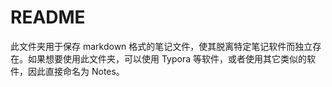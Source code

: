 # README

此文件夹用于保存 markdown 格式的笔记文件，使其脱离特定笔记软件而独立存在。如果想要使用此文件夹，可以使用 Typora 等软件，或者使用其它类似的软件，因此直接命名为 Notes。
